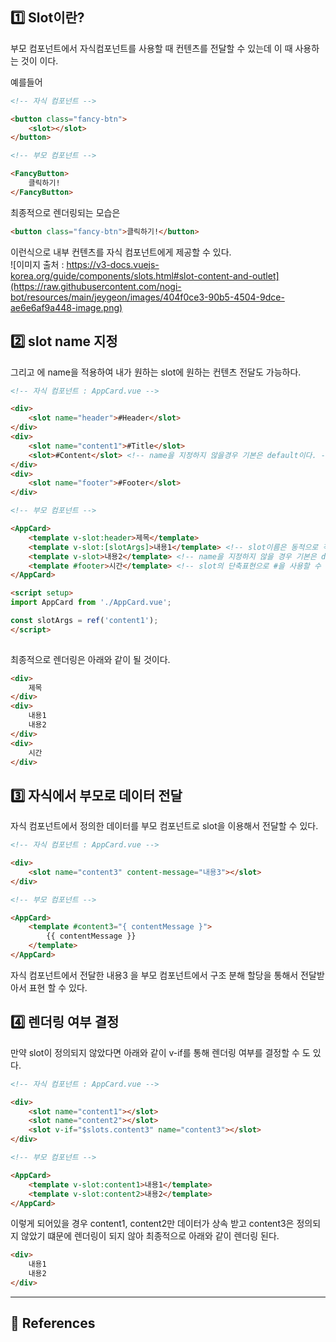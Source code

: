   
  
## 1️⃣ Slot이란?  
부모 컴포넌트에서 자식컴포넌트를 사용할 때 컨텐츠를 전달할 수 있는데 이 때 사용하는 것이 <slot> 이다.  
  
예를들어  
```html  
<!-- 자식 컴포넌트 -->

<button class="fancy-btn">
	<slot></slot>
</button>  
```  
```html  
<!-- 부모 컴포넌트 -->

<FancyButton>
	클릭하기!
</FancyButton>  
```  
  
최종적으로 렌더링되는 모습은  
```html  
<button class="fancy-btn">클릭하기!</button>  
```  
  
이런식으로 내부 컨텐츠를 자식 컴포넌트에게 제공할 수 있다.  
![이미지 출처 : https://v3-docs.vuejs-korea.org/guide/components/slots.html#slot-content-and-outlet](https://raw.githubusercontent.com/nogi-bot/resources/main/jeygeon/images/404f0ce3-90b5-4504-9dce-ae6e6af9a448-image.png)  
  
## 2️⃣ slot name 지정  
그리고 <slot>에 name을 적용하여 내가 원하는 slot에 원하는 컨텐츠 전달도 가능하다.  
```html  
<!-- 자식 컴포넌트 : AppCard.vue -->

<div>
	<slot name="header">#Header</slot>
</div>
<div>
	<slot name="content1">#Title</slot>
	<slot>#Content</slot> <!-- name을 지정하지 않을경우 기본은 default이다. -->
</div>
<div>
	<slot name="footer">#Footer</slot>
</div>  
```  
```html  
<!-- 부모 컴포넌트 -->

<AppCard>
	<template v-slot:header>제목</template>
	<template v-slot:[slotArgs]>내용1</template> <!-- slot이름은 동적으로 적용도 가능하다. -->
	<template v-slot>내용2</template> <!-- name을 지정하지 않을 경우 기본은 default이다. -->
	<template #footer>시간</template> <!-- slot의 단축표현으로 #을 사용할 수 있다. -->
</AppCard>

<script setup>
import AppCard from './AppCard.vue';

const slotArgs = ref('content1');
</script>
  
```  
  
최종적으로 렌더링은 아래와 같이 될 것이다.  
```html  
<div>
	제목
</div>
<div>
	내용1
	내용2
</div>
<div>
	시간
</div>  
```  
  
## 3️⃣ 자식에서 부모로 데이터 전달  
자식 컴포넌트에서 정의한 데이터를 부모 컴포넌트로 slot을 이용해서 전달할 수 있다.  
```html  
<!-- 자식 컴포넌트 : AppCard.vue -->

<div>
	<slot name="content3" content-message="내용3"></slot>
</div>  
```  
```html  
<!-- 부모 컴포넌트 -->

<AppCard>
	<template #content3="{ contentMessage }">
		{{ contentMessage }}
	</template>
</AppCard>  
```  
  
자식 컴포넌트에서 전달한 내용3 을 부모 컴포넌트에서 구조 분해 할당을 통해서 전달받아서 표현 할 수 있다.  
  
## 4️⃣ 렌더링 여부 결정  
만약 slot이 정의되지 않았다면 아래와 같이 v-if를 통해 렌더링 여부를 결정할 수 도 있다.  
```html  
<!-- 자식 컴포넌트 : AppCard.vue -->

<div>
	<slot name="content1"></slot>
	<slot name="content2"></slot>
	<slot v-if="$slots.content3" name="content3"></slot>
</div>  
```  
```html  
<!-- 부모 컴포넌트 -->

<AppCard>
	<template v-slot:content1>내용1</template>
	<template v-slot:content2>내용2</template>
</AppCard>  
```  
  
이렇게 되어있을 경우 content1, content2만 데이터가 상속 받고 content3은 정의되지 않았기 떄문에 렌더링이 되지 않아 최종적으로 아래와 같이 렌더링 된다.  
```html  
<div>
	내용1
	내용2
</div>  
```  
  
---  
## 📌 References  
  
  
